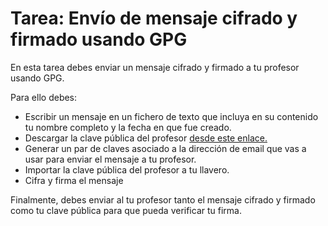 
# Tarea: Envío de mensaje cifrado y firmado usando GPG

En esta tarea debes enviar un mensaje cifrado  y firmado a tu profesor usando GPG.

Para ello debes:

* Escribir un mensaje en un fichero de texto que incluya en su contenido tu nombre completo y la fecha en que fue creado.
* Descargar la clave pública del profesor [desde este enlace.](fperez.asc)
* Generar un par de claves asociado a la dirección de email que vas a usar para enviar el mensaje a tu profesor.
* Importar la clave pública del profesor a tu llavero.
* Cifra y firma el mensaje

Finalmente, debes enviar al tu profesor tanto el mensaje cifrado y firmado como tu clave pública para que pueda verificar tu firma.